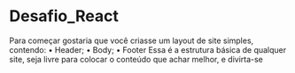 # Desafio_React

Para começar gostaria que você criasse
um layout de site simples, contendo:
• Header;
• Body;
• Footer
Essa é a estrutura básica de qualquer
site, seja livre para colocar o conteúdo
que achar melhor, e divirta-se
